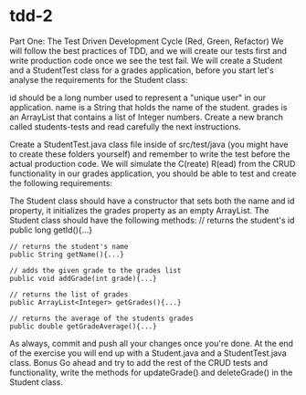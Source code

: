 # tdd-2
Part One: The Test Driven Development Cycle (Red, Green, Refactor)
We will follow the best practices of TDD, and we will create our tests first and write production code once we see the test fail. We will create a Student and a StudentTest class for a grades application, before you start let's analyse the requirements for the Student class:

id should be a long number used to represent a "unique user" in our application.
name is a String that holds the name of the student.
grades is an ArrayList that contains a list of Integer numbers.
Create a new branch called students-tests and read carefully the next instructions.

Create a StudentTest.java class file inside of src/test/java (you might have to create these folders yourself) and remember to write the test before the actual production code. We will simulate the C(reate) R(ead) from the CRUD functionality in our grades application, you should be able to test and create the following requirements:

The Student class should have a constructor that sets both the name and id property, it initializes the grades property as an empty ArrayList.
The Student class should have the following methods:
    // returns the student's id
    public long getId(){...}

    // returns the student's name
    public String getName(){...}

    // adds the given grade to the grades list
    public void addGrade(int grade){...}
  
    // returns the list of grades
    public ArrayList<Integer> getGrades(){...}

    // returns the average of the students grades
    public double getGradeAverage(){...}
As always, commit and push all your changes once you're done.
At the end of the exercise you will end up with a Student.java and a StudentTest.java class.
Bonus
Go ahead and try to add the rest of the CRUD tests and functionality, write the methods for updateGrade() and deleteGrade() in the Student class.

